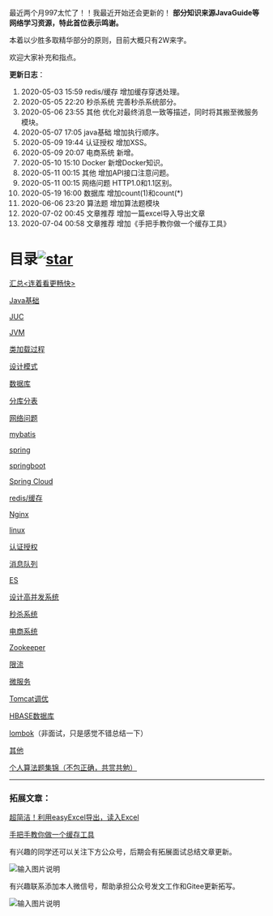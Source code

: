 最近两个月997太忙了！！我最近开始还会更新的！
**部分知识来源JavaGuide等网络学习资源，特此首位表示鸣谢。**

本着以少胜多取精华部分的原则，目前大概只有2W来字。

欢迎大家补充和指点。

**更新日志**：

1. 2020-05-03 15:59  redis/缓存   增加缓存穿透处理。
2. 2020-05-05 22:20  秒杀系统      完善秒杀系统部分。
3. 2020-05-06 23:55  其他         优化对最终消息一致等描述，同时将其搬至微服务模块。
4. 2020-05-07 17:05  java基础     增加执行顺序。
5. 2020-05-09 19:44  认证授权      增加XSS。
6. 2020-05-09 20:07 电商系统       新增。
7. 2020-05-10 15:10  Docker        新增Docker知识。
8. 2020-05-11 00:15  其他             增加API接口注意问题。
9. 2020-05-11 00:15  网络问题     HTTP1.0和1.1区别。
10. 2020-05-19 16:00 数据库         增加count(1)和count(*)
11. 2020-06-06 23:20  算法题      增加算法题模块
12.  2020-07-02 00:45  文章推荐    增加一篇excel导入导出文章
13.  2020-07-04 00:58  文章推荐    增加《手把手教你做一个缓存工具》

# 目录[![star](https://gitee.com/linjiayu_index/javaLearn/badge/star.svg?theme=dark)](https://gitee.com/linjiayu_index/javaLearn/stargazers)

[汇总<连着看更畅快>](pages/total.md)

[Java基础](pages/Java基础.md)

[JUC](pages/JUC.md)

[JVM](pages/JVM.md)

[类加载过程](pages/类加载过程.md)

[设计模式](pages/设计模式.md)

[数据库](pages/数据库.md)

[分库分表](pages/分库分表.md)

[网络问题](pages/网络问题.md)

[mybatis](pages/mybatis.md)

[spring](pages/spring.md)

[springboot](pages/springboot.md)

[Spring Cloud](pages/SpringCloud.md)

[redis/缓存](pages/redis-缓存.md)

[Nginx](pages/Nginx.md)

[linux](pages/linux.md)

[认证授权](pages/认证授权.md)

[消息队列](pages/消息队列.md)

[ES](pages/ES.md)

[设计高并发系统](pages/设计高并发系统.md)

[秒杀系统](pages/秒杀系统.md)

[电商系统](pages/电商)

[Zookeeper](pages/Zookeeper.md)

[限流](pages/限流.md)

[微服务](pages/微服务.md)

[Tomcat调优](pages/Tomcat调优.md)

[HBASE数据库](pages/HBASE数据库.md)

[lombok](pages/lombok.md)（非面试，只是感觉不错总结一下）

[其他](pages/其他.md)

[个人算法题集锦（不包正确，共赏共勉）](算法题/total.md)


------

### 拓展文章：

[超简洁！利用easyExcel导出，读入Excel](文章/超简洁！利用easyExcel导出，读入Excel.md)

[手把手教你做一个缓存工具](文章/手把手教你做一个缓存工具.md)

有兴趣的同学还可以关注下方公众号，后期会有拓展面试总结文章更新。

![输入图片说明](https://images.gitee.com/uploads/images/2020/0430/185858_f8fec7ae_1775447.jpeg "qrcode_for_gh_b58f8f55f944_258.jpg")

有兴趣联系添加本人微信号，帮助承担公众号发文工作和Gitee更新拓写。


![输入图片说明](https://images.gitee.com/uploads/images/2020/0430/185923_d7063732_1775447.jpeg "微信图片_20200210134600.jpg")